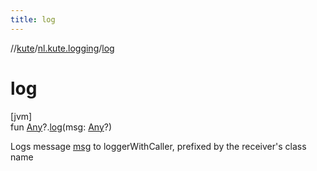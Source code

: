 ```yaml
---
title: log
---
```

//[kute](../../index.html)/[nl.kute.logging](index.html)/[log](log.html)



# log



[jvm]\
fun [Any](https://kotlinlang.org/api/latest/jvm/stdlib/kotlin/-any/index.html)?.[log](log.html)(msg: [Any](https://kotlinlang.org/api/latest/jvm/stdlib/kotlin/-any/index.html)?)



Logs message [msg](log.html) to loggerWithCaller, prefixed by the receiver's class name




